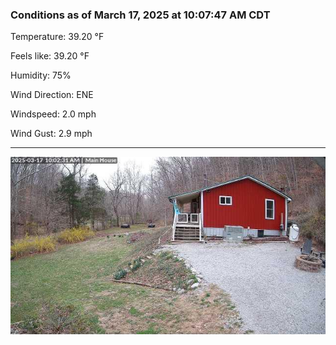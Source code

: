 ### Conditions as of March 17, 2025 at 10:07:47 AM CDT 

Temperature: 39.20 &deg;F

Feels like: 39.20 &deg;F

Humidity: 75%

Wind Direction: ENE

Windspeed: 2.0 mph

Wind Gust: 2.9 mph

---

<img src="./images/latest.jpeg"/>

